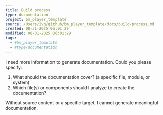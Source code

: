 ```yaml
---
title: Build process
type: documentation
project: bm_player_template
source: /Users/ivg/github/bm_player_template/docs/build-process.md
created: 08-31-2025 06:01:29
modified: 08-31-2025 06:01:29
tags:
  - #bm_player_template
  - #type/documentation
---
```


I need more information to generate documentation. Could you please specify:

1. What should the documentation cover? (a specific file, module, or system)
2. Which file(s) or components should I analyze to create the documentation?

Without source content or a specific target, I cannot generate meaningful documentation.